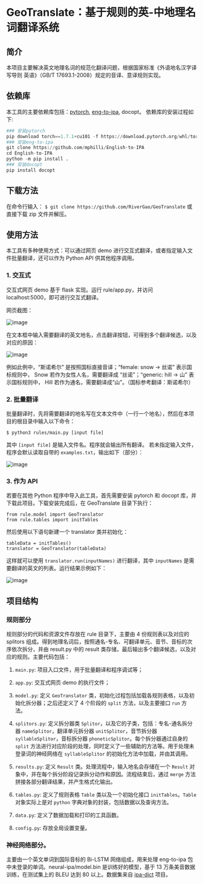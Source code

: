 # GeoTranslate：基于规则的英-中地理名词翻译系统
## 简介
本项目主要解决英文地理名词的规范化翻译问题，根据国家标准《外语地名汉字译写导则 英语》（GB/T 17693.1-2008）规定的音译、意译规则实现。

## 依赖库
本工具的主要依赖库包括：[pytorch](https://pytorch.org/), [eng-to-ipa](https://github.com/mphilli/English-to-IPA), docopt。
依赖库的安装过程如下:

``` python
### 安装pytorch
pip download torch==1.7.1+cu101 -f https://download.pytorch.org/whl/torch_stable.html
### 安装eng-to-ipa
git clone https://github.com/mphilli/English-to-IPA
cd English-to-IPA
python -m pip install .
### 安装docopt
pip install docopt
```

## 下载方法
在命令行输入：
```$ git clone https://github.com/RiverGao/GeoTranslate```
或直接下载 zip 文件并解压。

## 使用方法
本工具有多种使用方式：可以通过网页 demo 进行交互式翻译，或者指定输入文件批量翻译，还可以作为 Python API 供其他程序调用。

### 1. 交互式
交互式网页 demo 基于 flask 实现。运行 rule/app.py，并访问 localhost:5000，即可进行交互式翻译。

网页截图：

![image](https://user-images.githubusercontent.com/56507857/119098351-4f8d3d00-ba48-11eb-85c3-93249b26499e.png)

在文本框中输入需要翻译的英文地名，点击翻译按钮，可得到多个翻译候选，以及对应的原因：

![image](https://user-images.githubusercontent.com/56507857/119098696-ab57c600-ba48-11eb-89b2-425daceca426.png)

例如此例中，“斯诺希尔” 是按照国标直接音译；“female: snow -> 丝诺” 表示国标规则中， Snow 若作为女性人名，需要翻译成 “丝诺”；“generic: hill -> 山” 表示国标规则中， Hill 若作为通名，需要翻译成“山”。（国标参考翻译：斯诺希尔）

### 2. 批量翻译
批量翻译时，先将需要翻译的地名写在文本文件中（一行一个地名），然后在本项目的根目录中输入以下命令：
```
$ python3 rules/main.py [input file]
```
其中 `[input file]` 是输入文件名。程序就会输出所有翻译。 若未指定输入文件，程序会默认读取自带的 `examples.txt`，输出如下（部分）：

![image](https://user-images.githubusercontent.com/56507857/119115779-207fc700-ba5a-11eb-8623-1ae8b6021db0.png)

### 3. 作为 API
若要在其他 Python 程序中导入此工具，首先需要安装 pytorch 和 docopt 库，并下载此项目。下载安装完成后，在 GeoTranslate 目录下执行：
```
from rule.model import GeoTranslator
from rule.tables import initTables
```
然后使用以下语句新建一个 translator 类并初始化：
```
tableData = initTables()
translator = GeoTranslator(tableData)
```
这样就可以使用 `translator.run(inputNames)` 进行翻译，其中 `inputNames` 是需要翻译的英文的列表。运行结果示例如下：

![image](https://user-images.githubusercontent.com/56507857/119263390-75b20900-bc11-11eb-9638-1416a03ecaf6.png)

## 项目结构
### 规则部分
规则部分的代码和资源文件存放在 rule 目录下，主要由 4 份规则表以及对应的 splitors 组成。得到地理名词后，按照通名-专名、可翻译单元、音节、音标的次序依次拆分，并由 result.py 中的 result 类存储，最后输出多个翻译候选，以及对应的规则。主要代码包括：

1. `main.py`: 项目入口文件，用于批量翻译和程序调试等；

1. `app.py`: 交互式网页 demo 的执行文件；

1. `model.py`: 定义 `GeoTranslator` 类，初始化过程包括加载各规则表格，以及初始化拆分器；之后还定义了 4 个阶段的 `split` 方法，以及主要接口 `run` 方法。

1. `splitors.py`: 定义拆分器类 `Splitor`，以及它的子类，包括：专名-通名拆分器 `nameSplitor`，翻译单元拆分器 `unitSplitor`，音节拆分器 `syllableSplitor`，音标拆分器 `phoneticSplitor`。每个拆分器通过自身的 `split` 方法进行对应阶段的处理，同时定义了一些辅助的方法等。用于处理未登录词的神经网络在 `syllableSplitor` 的初始化方法中加载，并由其调用。

1. `results.py`: 定义 `Result` 类。处理流程中，输入地名会存储在一个 `Result` 对象中，并在每个拆分阶段记录拆分动作和原因。流程结束后，通过 `merge` 方法拼接各部分翻译结果，并产生格式化输出。

1. `tables.py`: 定义了规则表格 `Table` 类以及一个初始化接口 `initTables`。`Table` 对象实际上是对 `python` 字典对象的封装，包括数据以及查询方法。

1. `data.py`: 定义了数据加载和打印的工具函数。

1. `config.py`: 存放全局设置变量。

### 神经网络部分。
主要由一个英文单词到国际音标的 Bi-LSTM 网络组成，用来处理 eng-to-ipa 包中未登录的单词。neural-ipa/model.bin 是训练好的模型，基于 13 万条美音数据训练，在测试集上的 BLEU 达到 80 以上。数据集来自 [ipa-dict](https://github.com/open-dict-data/ipa-dict) 项目。

